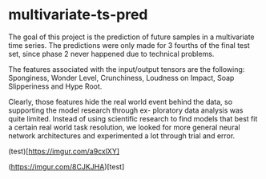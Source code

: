 # multivariate-ts-pred
The goal of this project is the prediction of future samples in a multivariate time series. The predictions were only made for 3 fourths of the final test set, since phase 2 never happened due to technical problems.


The features associated with the input/output tensors are the following: 
Sponginess, Wonder Level, Crunchiness, Loudness on Impact, Soap Slipperiness and Hype Root. 

Clearly, those features hide the real world event behind the data, so supporting the model research through ex- ploratory data analysis was quite limited. Instead of using scientific research to find models that best fit a certain real world task resolution, we looked for more general neural network architectures and experimented a lot through trial and error.

(test)[https://imgur.com/a9cxlXY]

(https://imgur.com/8CJKJHA)[test]
